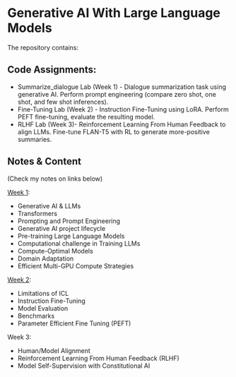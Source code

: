 # Generative AI With Large Language Models

The repository contains:
## Code Assignments:
 - Summarize_dialogue Lab (Week 1) - Dialogue summarization task using generative AI. Perform prompt engineering (compare zero shot, one shot, and few shot inferences).
 - Fine-Tuning Lab (Week 2) - Instruction Fine-Tuning using LoRA. Perform PEFT fine-tuning, evaluate the resulting model.
 - RLHF Lab (Week 3)- Reinforcement Learning From Human Feedback to align LLMs. Fine-tune FLAN-T5 with RL to generate more-positive summaries.

## Notes & Content
(Check my notes on links below)

[Week 1](https://github.com/AMfeta99/NLP_LLM/blob/635d865411ae18c2edef290a73a6d07675c8b3ee/Generative%20AI%20with%20Large%20Language%20Models/w1/GenAI_LLM_1.pdf):
  - Generative AI & LLMs 
  - Transformers 
  - Prompting and Prompt Engineering 
  - Generative AI project lifecycle 
  - Pre-training Large Language Models 
  - Computational challenge in Training LLMs
  - Compute-Optimal Models
  - Domain Adaptation
  - Efficient Multi-GPU Compute Strategies

[Week 2](https://github.com/AMfeta99/NLP_LLM/blob/635d865411ae18c2edef290a73a6d07675c8b3ee/Generative%20AI%20with%20Large%20Language%20Models/w2/GenAI_LLM_2.pdf):
  - Limitations of ICL
  - Instruction Fine-Tuning 
  - Model Evaluation
  - Benchmarks 
  - Parameter Efficient Fine Tuning (PEFT)

Week 3:
  - Human/Model Alignment
  - Reinforcement Learning From Human Feedback (RLHF)
  - Model Self-Supervision with Constitutional AI
